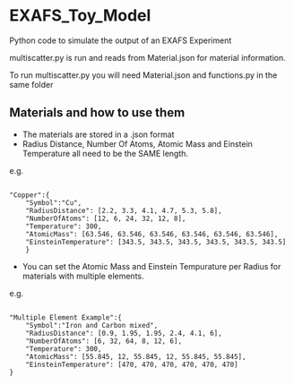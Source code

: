 # EXAFS_Toy_Model

Python code to simulate the output of an EXAFS Experiment

multiscatter.py is run and reads from Material.json for material information.

To run multiscatter.py you will need Material.json and functions.py in the same folder

Materials and how to use them
-

- The materials are stored in a .json format
- Radius Distance, Number Of Atoms, Atomic Mass and Einstein Temperature all need to be the SAME length.

e.g.

<pre><code>
"Copper":{
	"Symbol":"Cu",
	"RadiusDistance": [2.2, 3.3, 4.1, 4.7, 5.3, 5.8],
	"NumberOfAtoms": [12, 6, 24, 32, 12, 8],
	"Temperature": 300,
	"AtomicMass": [63.546, 63.546, 63.546, 63.546, 63.546, 63.546],
	"EinsteinTemperature": [343.5, 343.5, 343.5, 343.5, 343.5, 343.5]	
	}
</code></pre>
- You can set the Atomic Mass and Einstein Tempurature per Radius for materials with multiple elements.

e.g.

<pre><code>
"Multiple Element Example":{
	"Symbol":"Iron and Carbon mixed",
	"RadiusDistance": [0.9, 1.95, 1.95, 2.4, 4.1, 6],
	"NumberOfAtoms": [6, 32, 64, 8, 12, 6],
	"Temperature": 300,
	"AtomicMass": [55.845, 12, 55.845, 12, 55.845, 55.845],
	"EinsteinTemperature": [470, 470, 470, 470, 470, 470]
}
</code></pre>

